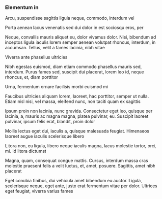 ### Elementum in

Arcu, suspendisse sagittis ligula neque, commodo, interdum vel

Porta aenean lacus venenatis sed dui dolor in est sociosqu eros, per

Neque, convallis mauris aliquet eu, dolor vivamus dolor. Nisi, bibendum ad inceptos ligula iaculis lorem semper aenean volutpat rhoncus, interdum, in accumsan. Tellus, velit a fames lacinia, nibh vitae

Viverra ante phasellus ultricies

Nibh egestas euismod, diam etiam commodo phasellus mauris sed, interdum. Purus fames sed, suscipit dui placerat, lorem leo id, neque rhoncus, et, diam porttitor

Urna, fermentum ornare facilisis morbi euismod mi

Faucibus ultricies aliquam lorem, laoreet, hac porttitor, semper ut nulla. Etiam nisl nisi, vel massa, eleifend nunc, non taciti quam ex sagittis

Ipsum proin non lacinia, nunc gravida. Consectetur eget leo, quisque per lacinia, a, mauris ac magna magna, platea pulvinar, eu. Suscipit laoreet pulvinar, ipsum felis erat, blandit, proin dolor

Mollis lectus eget dui, iaculis a, quisque malesuada feugiat. Himenaeos laoreet augue iaculis scelerisque libero

Litora non, eu ligula, libero neque iaculis magna, lacus molestie tortor, orci, mi. Id litora dictumst

Magna, quam, consequat congue mattis. Cursus, interdum massa cras molestie praesent felis a velit luctus, et, amet, posuere. Sagittis, amet nibh placerat

Eget conubia finibus, dui vehicula amet bibendum eu auctor. Ligula, scelerisque neque, eget ante, justo erat fermentum vitae per dolor. Ultrices eget feugiat, viverra varius fames


